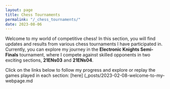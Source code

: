 ```yaml
---
layout: page
title: Chess Tournaments
permalink: "/_chess_tournaments/"
date: 2023-08-06
---
```

Welcome to my world of competitive chess! In this section, you will find updates and results from various chess tournaments I have participated in. Currently, you can explore my journey in the **Electronic Knights Semi-Finals** tournament, where I compete against skilled opponents in two exciting sections, **21ENs03** and **21ENs04**.

Click on the links below to follow my progress and explore or replay the games played in each section: [here] (_posts/2023-02-08-welcome-to-my-webpage.md
